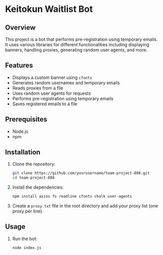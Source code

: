# Keitokun Waitlist Bot

## Overview

This project is a bot that performs pre-registration using temporary emails. It uses various libraries for different functionalities including displaying banners, handling proxies, generating random user agents, and more.

## Features

- Displays a custom banner using `cfonts`
- Generates random usernames and temporary emails
- Reads proxies from a file
- Uses random user agents for requests
- Performs pre-registration using temporary emails
- Saves registered emails to a file

## Prerequisites

- Node.js
- npm

## Installation

1. Clone the repository:

    ```sh
    git clone https://github.com/yourusername/team-project-888.git
    cd team-project-888
    ```

2. Install the dependencies:

    ```sh
    npm install axios fs readline cfonts chalk user-agents
    ```

3. Create a `proxy.txt` file in the root directory and add your proxy list (one proxy per line).

## Usage

1. Run the bot:

    ```sh
    node index.js
    ```
